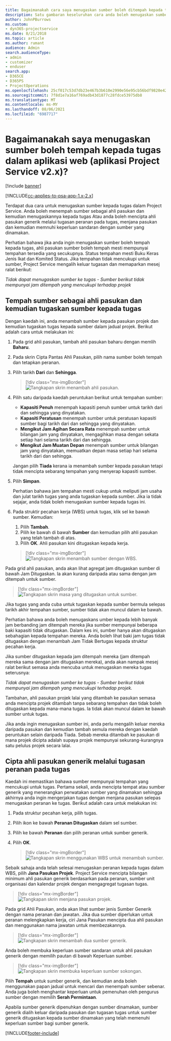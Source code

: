 ```yaml
---
title: Bagaimanakah cara saya menugaskan sumber boleh ditempah kepada tugas dalam aplikasi web?
description: Satu gambaran keseluruhan cara anda boleh menugaskan sumber boleh ditempah.
author: JohnPBurrows
ms.custom:
- dyn365-projectservice
ms.date: 8/21/2018
ms.topic: article
ms.author: rumant
audience: Admin
search.audienceType:
- admin
- customizer
- enduser
search.app:
- D365CE
- D365PS
- ProjectOperations
ms.openlocfilehash: 25cf017c53d7db23e467b3b610e2990e56e95cb56bdf9820e427dfeeeb979637
ms.sourcegitcommit: 7f8d1e7a16af769adb43d1877c28fdce53975db8
ms.translationtype: MT
ms.contentlocale: ms-MY
ms.lasthandoff: 08/06/2021
ms.locfileid: "6987717"
---
```

# <a name="how-do-i-assign-a-bookable-resource-to-a-task-in-the-web-app-project-service-app-v2x"></a>Bagaimanakah saya menugaskan sumber boleh tempah kepada tugas dalam aplikasi web (aplikasi Project Service v2.x)?

[!include [banner](../includes/psa-now-project-operations.md)]

[!INCLUDE[cc-applies-to-psa-app-1.x-2.x](../includes/cc-applies-to-psa-app-1x-2x.md)]

Terdapat dua cara untuk menugaskan sumber kepada tugas dalam Project Service. Anda boleh menempah sumber sebagai ahli pasukan dan kemudian menugaskannya kepada tugas Atau anda boleh mencipta ahli pasukan generik melalui tugasan peranan pada tugas, menjana pasukan dan kemudian memnuhi keperluan sandaran dengan sumber yang dinamakan.

Perhatian bahawa jika anda ingin menugaskan sumber boleh tempah kepada tugas, ahli pasukan sumber boleh tempah mesti mempunyai tempahan tersedia yang secukupnya. Status tempahan mesti Buku Keras Jenis Ikat dan Komited Status. Jika tempahan tidak mencukupi untuk sumber, Project Service mengalih keluar tugasan dan memaparkan mesej ralat berikut:

*Tidak dapat menugaskan sumber ke tugas - Sumber berikut tidak mempunyai jam ditempah yang mencukupi terhadap projek*

## <a name="book-a-resource-as-a-team-member-and-then-assign-the-resource-to-a-task"></a>Tempah sumber sebagai ahli pasukan dan kemudian tugaskan sumber kepada tugas

Dengan kaedah ini, anda menambah sumber kepada pasukan projek dan kemudian tugaskan tugas kepada sumber dalam jadual projek. Berikut adalah cara untuk melakukan ini:
1.  Pada grid ahli pasukan, tambah ahli pasukan baharu dengan memlih **Baharu**.
2.  Pada skrin Cipta Pantas Ahli Pasukan, pilih nama sumber boleh tempah dan tetapkan peranan.
3.  Pilih tarikh **Dari** dan **Sehingga**.

    > [!div class="mx-imgBorder"] 
    > ![Tangkapan skrin menambah ahli pasukan.](media/FAQ-Resources-to-Tasks2-1.png "Tangkapan skrin menambah ahli pasukan")
 
4.  Pilih satu daripada kaedah peruntukan berikut untuk tempahan sumber:
    - **Kapasiti Penuh** menempah kapasiti penuh sumber untuk tarikh dari dan sehingga yang dinyatakan.
    - **Kapasiti Peratusan** menempah sumber untuk peratusan kapasiti sumber bagi tarikh dari dan sehingga yang dinyatakan.
    - **Mengikut Jam Agihan Secara Rata** menempah sumber untuk bilangan jam yang dinyatakan, mengagihkan masa dengan sekata setiap hari selama tarikh dari dan sehingga.
    - **Mengikut Jam Muatan Depan** menempah sumber untuk bilangan jam yang dinyatakan, memuatkan depan masa setiap hari selama tarikh dari dan sehingga.

    Jangan pilih **Tiada** kerana ia menambah sumber kepada pasukan tetapi tidak mencipta sebarang tempahan yang menyerap kapasiti sumber.
5.  Pilih **Simpan**.

    Perhatian bahawa jam tempahan mesti cukup untuk meliputi jam usaha dan julat tarikh tugas yang anda tugaskan kepada sumber. Jika ia tidak sejajar, anda tidak boleh menugaskan sumber kepada tugas ini.

6.  Pada struktir pecahan kerja (WBS) untuk tugas, klik sel ke bawah sumber. Kemudian: 

    1. Pilih **Tambah**.
    2. Pilih ke bawah di bawah **Sumber** dan kemudian pilih ahli pasukan yang telah tambah di atas.
    3. Pilih **OK**. Ahli pasukan kini ditugaskan kepada kerja.

    > [!div class="mx-imgBorder"] 
    > ![Tangkapan skrin menambah sumber dengan WBS.](media/FAQ-Resources-to-Tasks2-2.png "Tangkapan skrin menambah sumber dengan WBS")
 
Pada grid ahli pasukan, anda akan lihat agregat jam ditugaskan sumber di bawah Jam Ditugaskan. Ia akan kurang daripada atau sama dengan jam ditempah untuk sumber. 

> [!div class="mx-imgBorder"] 
> ![Tangkapan skrin masa yang ditugaskan untuk sumber.](media/FAQ-Resources-to-Tasks2-3.png "Tangkapan skrin masa yang ditugaskan untuk sumber")
 
Jika tugas yang anda cuba untuk tugaskan kepada sumber bermula selepas tarikh akhir tempahan sumber, sumber tidak akan muncul dalam ke bawah.

Perhatian bahawa anda boleh menugaskans umber kepada lebih banyak jam berbanding jam ditempah mereka jika sumber mempunyai beberapa baki kapasiti tidak ditugaskan. Dalam kes ini, sumber hanya akan ditugaskan sebahagian kepada tempahan mereka. Anda boleh lihat baki jam tugas tidak ditugaskan dengan menambah Jam Tidak Bertugas kepada struktur pecahan kerja.

Jika sumber ditugaskan kepada jam ditempah mereka (jam ditempah mereka sama dengan jam ditugaskan mereka), anda akan nampak mesej ralat berikut semasa anda mencuba untuk menugaskan mereka tugas seterusnya:

*Tidak dapat menugaskan sumber ke tugas - Sumber berikut tidak mempunyai jam ditempah yang mencukupi terhadap projek.*

Tambahan, ahli pasukan projek lalai yang ditambah ke pasukan semasa anda mencipta projek ditambah tanpa sebarang tempahan dan tidak boleh ditugaskan kepada mana-mana tugas. Ia tidak akan muncul dalam ke bawah sumber untuk tugas.

Jika anda ingin menugaskan sumber ini, anda perlu mengalih keluar mereka daripada pasukan dan kemudian tambah semula mereka dengan kaedah peruntukan selain daripada Tiada. Sebab mereka ditambah ke pasukan di mana projek dicipta adalah supaya projek mempunyai sekurang-kurangnya satu pelulus projek secara lalai.

## <a name="create-a-generic-team-member-through-role-assignment-on-tasks"></a>Cipta ahli pasukan generik melalui tugasan peranan pada tugas

Kaedah ini memastikan bahawa sumber mempunyai tempahan yang mencukupi untuk tugas. Pertama sekali, anda mencipta tempat atau sumber generik yang menerangkan perwatakan sumber yang dinamakan sehingga akhirnya anda ingin mengerjakan tugas dengan menjana pasukan selepas menugaskan peranan ke tugas. Berikut adalah cara untuk melakukan ini:

1. Pada struktur pecahan kerja, pilih tugas.
2. Pilih ikon ke bawah **Peranan Ditugaskan** dalam sel sumber.
3. Pilih ke bawah **Peranan** dan pilih peranan untuk sumber generik.
4. Pilih **OK**.

    > [!div class="mx-imgBorder"] 
    > ![Tangkapan skrin menggunakan WBS untuk menambah sumber.](media/FAQ-Resources-to-Tasks2-4.png "Tangkapan skrin menggunakan WBS untuk menambah sumber")
 
Sebaik sahaja anda telah selesai menugaskan peranan kepada tugas dalam WBS, pilih **Jana Pasukan Projek**. Project Service mencipta bilangan minimum ahli pasukan generik berdasarkan pada peranan, sumber unit organisasi dan kalendar projek dengan mengagregat tugasan tugas.

> [!div class="mx-imgBorder"] 
> ![Tangkapan skrin menjana pasukan projek.](media/FAQ-Resources-to-Tasks2-5.png "Tangkapan skrin menjana pasukan projek")
 
Pada grid Ahli Pasukan, anda akan lihat sumber jenis Sumber Generik dengan nama peranan dan jawatan. Jika dua sumber diperlukan untuk peranan melengkapkan kerja, ciri Jana Pasukan mencipta dua ahli pasukan dan menggunakan nama jawatan untuk membezakannya.

> [!div class="mx-imgBorder"] 
> ![Tangkapan skrin menambah dua sumber generik.](media/FAQ-Resources-to-Tasks2-6.png "Tangkapan skrin menambah dua sumber generik")
 
Anda boleh membuka keperluan sumber sandaran untuk ahli pasukan generik dengan memilih pautan di bawah Keperluan sumber.

> [!div class="mx-imgBorder"] 
> ![Tangkapan skrin membuka keperluan sumber sokongan.](media/FAQ-Resources-to-Tasks2-7.png "Tangkapan skrin membuka keperluan sumber sokongan")

Pilih **Tempah** untuk sumber generik, dan kemudian anda boleh menggunakan papan jadual untuk mencari dan menempah sumber sebenar. Anda juga boleh menghantar keperluan untuk pemenuhan oleh pengurus sumber dengan memilih **Serah Permintaan**.

Apabila sumber generik dipenuhkan dengan sumber dinamakan, sumber generik dialih keluar daripada pasukan dan tugasan tugas untuk sumber generik ditugaskan kepada sumber dinamakan yang telah memenuhi keperluan sumber bagi sumber generik.
 



[!INCLUDE[footer-include](../includes/footer-banner.md)]